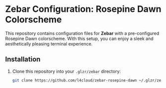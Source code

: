 # Zebar Configuration: Rosepine Dawn Colorscheme

This repository contains configuration files for **Zebar** with a pre-configured Rosepine Dawn colorscheme. With this setup, you can enjoy a sleek and aesthetically pleasing terminal experience.

## Installation

1. Clone this repository into your `.glzr/zebar` directory:

   ```bash
   git clone https://github.com/l4cloud/zebar-rosepine-dawn ~/.glzr/zebar

